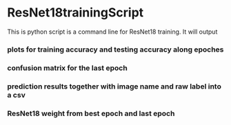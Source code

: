 # ResNet18trainingScript

This is python script is a command line for ResNet18 training. It will output 

### plots for training accuracy and testing accuracy along epoches
### confusion matrix for the last epoch
### prediction results together with image name and raw label into a csv
### ResNet18 weight from best epoch and last epoch

